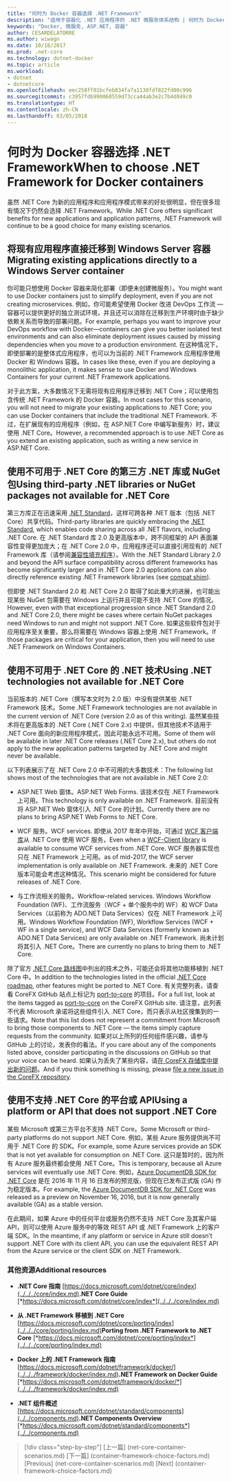 ```yaml
---
title: "何时为 Docker 容器选择 .NET Framework"
description: "适用于容器化 .NET 应用程序的 .NET 微服务体系结构 | 何时为 Docker 容器选择 .NET Framework"
keywords: "Docker, 微服务, ASP.NET, 容器"
author: CESARDELATORRE
ms.author: wiwagn
ms.date: 10/18/2017
ms.prod: .net-core
ms.technology: dotnet-docker
ms.topic: article
ms.workload:
- dotnet
- dotnetcore
ms.openlocfilehash: eec258ff01bcfeb834fa7a1138fdf822fd00c996
ms.sourcegitcommit: c3957fdb990060559d73cca44ab3e2c7b4d049c0
ms.translationtype: HT
ms.contentlocale: zh-CN
ms.lasthandoff: 03/05/2018
---
```

# <a name="when-to-choose-net-framework-for-docker-containers"></a><span data-ttu-id="83620-104">何时为 Docker 容器选择 .NET Framework</span><span class="sxs-lookup"><span data-stu-id="83620-104">When to choose .NET Framework for Docker containers</span></span>

<span data-ttu-id="83620-105">虽然 .NET Core 为新的应用程序和应用程序模式带来的好处很明显，但在很多现有情况下仍然会选择 .NET Framework。</span><span class="sxs-lookup"><span data-stu-id="83620-105">While .NET Core offers significant benefits for new applications and application patterns, .NET Framework will continue to be a good choice for many existing scenarios.</span></span>

## <a name="migrating-existing-applications-directly-to-a-windows-server-container"></a><span data-ttu-id="83620-106">将现有应用程序直接迁移到 Windows Server 容器</span><span class="sxs-lookup"><span data-stu-id="83620-106">Migrating existing applications directly to a Windows Server container</span></span>

<span data-ttu-id="83620-107">你可能只想使用 Docker 容器来简化部署（即便未创建微服务）。</span><span class="sxs-lookup"><span data-stu-id="83620-107">You might want to use Docker containers just to simplify deployment, even if you are not creating microservices.</span></span> <span data-ttu-id="83620-108">例如，你可能希望使用 Docker 改进 DevOps 工作流 — 容器可以提供更好的独立测试环境，并且还可以消除在迁移到生产环境时由于缺少依赖关系而导致的部署问题。</span><span class="sxs-lookup"><span data-stu-id="83620-108">For example, perhaps you want to improve your DevOps workflow with Docker—containers can give you better isolated test environments and can also eliminate deployment issues caused by missing dependencies when you move to a production environment.</span></span> <span data-ttu-id="83620-109">在这种情况下，即使部署的是整体式应用程序，也可以为当前的 .NET Framework 应用程序使用 Docker 和 Windows 容器。</span><span class="sxs-lookup"><span data-stu-id="83620-109">In cases like these, even if you are deploying a monolithic application, it makes sense to use Docker and Windows Containers for your current .NET Framework applications.</span></span>

<span data-ttu-id="83620-110">对于此方案，大多数情况下无需将现有应用程序迁移到 .NET Core；可以使用包含传统 .NET Framework 的 Docker 容器。</span><span class="sxs-lookup"><span data-stu-id="83620-110">In most cases for this scenario, you will not need to migrate your existing applications to .NET Core; you can use Docker containers that include the traditional .NET Framework.</span></span> <span data-ttu-id="83620-111">不过，在扩展现有的应用程序（例如，在 ASP.NET Core 中编写新服务）时，建议使用 .NET Core。</span><span class="sxs-lookup"><span data-stu-id="83620-111">However, a recommended approach is to use .NET Core as you extend an existing application, such as writing a new service in ASP.NET Core.</span></span>

## <a name="using-third-party-net-libraries-or-nuget-packages-not-available-for-net-core"></a><span data-ttu-id="83620-112">使用不可用于 .NET Core 的第三方 .NET 库或 NuGet 包</span><span class="sxs-lookup"><span data-stu-id="83620-112">Using third-party .NET libraries or NuGet packages not available for .NET Core</span></span>

<span data-ttu-id="83620-113">第三方库正在迅速采用 [.NET Standard](../../net-standard.md)，这样可跨各种 .NET 版本（包括 .NET Core）共享代码。</span><span class="sxs-lookup"><span data-stu-id="83620-113">Third-party libraries are quickly embracing the [.NET Standard](../../net-standard.md), which enables code sharing across all .NET flavors, including .NET Core.</span></span> <span data-ttu-id="83620-114">在 .NET Standard 库 2.0 及更高版本中，跨不同框架的 API 表面兼容性变得更加庞大；在 .NET Core 2.0 中，应用程序还可以直接引用现有的 .NET Framework 库（请参阅[兼容性填充程序](https://github.com/dotnet/standard/blob/master/docs/faq.md#how-does-net-standard-versioning-work)）。</span><span class="sxs-lookup"><span data-stu-id="83620-114">With the .NET Standard Library 2.0 and beyond the API surface compatibility across different frameworks has become significantly larger and in .NET Core 2.0 applications can also directly reference existing .NET Framework libraries (see [compat shim](https://github.com/dotnet/standard/blob/master/docs/faq.md#how-does-net-standard-versioning-work)).</span></span>

<span data-ttu-id="83620-115">但即使 .NET Standard 2.0 和 .NET Core 2.0 取得了如此重大的进展，也可能出现某些 NuGet 包需要在 Windows 上运行并且可能不支持 .NET Core 的情况。</span><span class="sxs-lookup"><span data-stu-id="83620-115">However, even with that exceptional progression since .NET Standard 2.0 and .NET Core 2.0, there might be cases where certain NuGet packages need Windows to run and might not support .NET Core.</span></span> <span data-ttu-id="83620-116">如果这些软件包对于应用程序至关重要，那么将需要在 Windows 容器上使用 .NET Framework。</span><span class="sxs-lookup"><span data-stu-id="83620-116">If those packages are critical for your application, then you will need to use .NET Framework on Windows Containers.</span></span>

## <a name="using-net-technologies-not-available-for-net-core"></a><span data-ttu-id="83620-117">使用不可用于 .NET Core 的 .NET 技术</span><span class="sxs-lookup"><span data-stu-id="83620-117">Using .NET technologies not available for .NET Core</span></span> 

<span data-ttu-id="83620-118">当前版本的 .NET Core（撰写本文时为 2.0 版）中没有提供某些 .NET Framework 技术。</span><span class="sxs-lookup"><span data-stu-id="83620-118">Some .NET Framework technologies are not available in the current version of .NET Core (version 2.0 as of this writing).</span></span> <span data-ttu-id="83620-119">虽然某些技术将在更高版本的 .NET Core (.NET Core 2.x) 中提供，但其他技术不适用于 .NET Core 面向的新应用程序模式，因此可能永远不可用。</span><span class="sxs-lookup"><span data-stu-id="83620-119">Some of them will be available in later .NET Core releases (.NET Core 2.x), but others do not apply to the new application patterns targeted by .NET Core and might never be available.</span></span>

<span data-ttu-id="83620-120">以下列表展示了在 .NET Core 2.0 中不可用的大多数技术：</span><span class="sxs-lookup"><span data-stu-id="83620-120">The following list shows most of the technologies that are not available in .NET Core 2.0:</span></span>

-   <span data-ttu-id="83620-121">ASP.NET Web 窗体。</span><span class="sxs-lookup"><span data-stu-id="83620-121">ASP.NET Web Forms.</span></span> <span data-ttu-id="83620-122">该技术仅在 .NET Framework 上可用。</span><span class="sxs-lookup"><span data-stu-id="83620-122">This technology is only available on .NET Framework.</span></span> <span data-ttu-id="83620-123">目前没有将 ASP.NET Web 窗体引入 .NET Core 的计划。</span><span class="sxs-lookup"><span data-stu-id="83620-123">Currently there are no plans to bring ASP.NET Web Forms to .NET Core.</span></span>

-   <span data-ttu-id="83620-124">WCF 服务。</span><span class="sxs-lookup"><span data-stu-id="83620-124">WCF services.</span></span> <span data-ttu-id="83620-125">即使从 2017 年年中开始，可通过 [WCF 客户端库](https://github.com/dotnet/wcf)从 .NET Core 使用 WCF 服务，</span><span class="sxs-lookup"><span data-stu-id="83620-125">Even when a [WCF-Client library](https://github.com/dotnet/wcf) is available to consume WCF services from .NET Core.</span></span> <span data-ttu-id="83620-126">WCF 服务器实现也只在 .NET Framework 上可用。</span><span class="sxs-lookup"><span data-stu-id="83620-126">as of mid-2017, the WCF server implementation is only available on .NET Framework.</span></span> <span data-ttu-id="83620-127">未来的 .NET Core 版本可能会考虑这种情况。</span><span class="sxs-lookup"><span data-stu-id="83620-127">This scenario might be considered for future releases of .NET Core.</span></span>

-   <span data-ttu-id="83620-128">与工作流相关的服务。</span><span class="sxs-lookup"><span data-stu-id="83620-128">Workflow-related services.</span></span> <span data-ttu-id="83620-129">Windows Workflow Foundation (WF)、工作流服务（WCF + 单个服务中的 WF）和 WCF Data Services（以前称为 ADO.NET Data Services）仅在 .NET Framework 上可用。</span><span class="sxs-lookup"><span data-stu-id="83620-129">Windows Workflow Foundation (WF), Workflow Services (WCF + WF in a single service), and WCF Data Services (formerly known as ADO.NET Data Services) are only available on .NET Framework.</span></span> <span data-ttu-id="83620-130">尚未计划将其引入 .NET Core。</span><span class="sxs-lookup"><span data-stu-id="83620-130">There are currently no plans to bring them to .NET Core.</span></span>

<span data-ttu-id="83620-131">除了官方 [.NET Core 路线图](https://github.com/aspnet/Home/wiki/Roadmap)中列出的技术之外，可能还会将其他功能移植到 .NET Core 中。</span><span class="sxs-lookup"><span data-stu-id="83620-131">In addition to the technologies listed in the official [.NET Core roadmap](https://github.com/aspnet/Home/wiki/Roadmap), other features might be ported to .NET Core.</span></span> <span data-ttu-id="83620-132">有关完整列表，请查看 CoreFX GitHub 站点上标记为 [port-to-core](https://github.com/dotnet/corefx/issues?q=is%3Aopen+is%3Aissue+label%3Aport-to-core) 的项目。</span><span class="sxs-lookup"><span data-stu-id="83620-132">For a full list, look at the items tagged as [port-to-core](https://github.com/dotnet/corefx/issues?q=is%3Aopen+is%3Aissue+label%3Aport-to-core) on the CoreFX GitHub site.</span></span> <span data-ttu-id="83620-133">请注意，此列表不代表 Microsoft 承诺将这些组件引入 .NET Core，而只表示从社区搜集到的一些请求。</span><span class="sxs-lookup"><span data-stu-id="83620-133">Note that this list does not represent a commitment from Microsoft to bring those components to .NET Core — the items simply capture requests from the community.</span></span> <span data-ttu-id="83620-134">如果对以上所列的任何组件感兴趣，请参与 GitHub 上的讨论，发表你的看法。</span><span class="sxs-lookup"><span data-stu-id="83620-134">If you care about any of the components listed above, consider participating in the discussions on GitHub so that your voice can be heard.</span></span> <span data-ttu-id="83620-135">如果认为丢失了某些内容，请[在 CoreFX 存储库中提出新的问题](https://github.com/dotnet/corefx/issues/new)。</span><span class="sxs-lookup"><span data-stu-id="83620-135">And if you think something is missing, please [file a new issue in the CoreFX repository](https://github.com/dotnet/corefx/issues/new).</span></span>

## <a name="using-a-platform-or-api-that-does-not-support-net-core"></a><span data-ttu-id="83620-136">使用不支持 .NET Core 的平台或 API</span><span class="sxs-lookup"><span data-stu-id="83620-136">Using a platform or API that does not support .NET Core</span></span>

<span data-ttu-id="83620-137">某些 Microsoft 或第三方平台不支持 .NET Core。</span><span class="sxs-lookup"><span data-stu-id="83620-137">Some Microsoft or third-party platforms do not support .NET Core.</span></span> <span data-ttu-id="83620-138">例如，某些 Azure 服务提供尚不可用于 .NET Core 的 SDK。</span><span class="sxs-lookup"><span data-stu-id="83620-138">For example, some Azure services provide an SDK that is not yet available for consumption on .NET Core.</span></span> <span data-ttu-id="83620-139">这只是暂时的，因为所有 Azure 服务最终都会使用 .NET Core。</span><span class="sxs-lookup"><span data-stu-id="83620-139">This is temporary, because all Azure services will eventually use .NET Core.</span></span> <span data-ttu-id="83620-140">例如，[Azure DocumentDB SDK for .NET Core](https://www.nuget.org/packages/Microsoft.Azure.DocumentDB.Core/1.2.1) 是在 2016 年 11 月 16 日发布的预览版，但现在已发布正式版 (GA) 作为稳定版本。</span><span class="sxs-lookup"><span data-stu-id="83620-140">For example, the [Azure DocumentDB SDK for .NET Core](https://www.nuget.org/packages/Microsoft.Azure.DocumentDB.Core/1.2.1) was released as a preview on November 16, 2016, but it is now generally available (GA) as a stable version.</span></span>

<span data-ttu-id="83620-141">在此期间，如果 Azure 中的任何平台或服务仍然不支持 .NET Core 及其客户端 API，则可以使用 Azure 服务中的等效 REST API 或 .NET Framework 上的客户端 SDK。</span><span class="sxs-lookup"><span data-stu-id="83620-141">In the meantime, if any platform or service in Azure still doesn’t support .NET Core with its client API, you can use the equivalent REST API from the Azure service or the client SDK on .NET Framework.</span></span>

### <a name="additional-resources"></a><span data-ttu-id="83620-142">其他资源</span><span class="sxs-lookup"><span data-stu-id="83620-142">Additional resources</span></span>

-   <span data-ttu-id="83620-143">**.NET Core 指南**
    [https://docs.microsoft.com/dotnet/core/index](../../../core/index.md)</span><span class="sxs-lookup"><span data-stu-id="83620-143">**.NET Core Guide**
[*https://docs.microsoft.com/dotnet/core/index*](../../../core/index.md)</span></span>

-   <span data-ttu-id="83620-144">**从 .NET Framework 移植到 .NET Core**
    [https://docs.microsoft.com/dotnet/core/porting/index](../../../core/porting/index.md)</span><span class="sxs-lookup"><span data-stu-id="83620-144">**Porting from .NET Framework to .NET Core**
[*https://docs.microsoft.com/dotnet/core/porting/index*](../../../core/porting/index.md)</span></span>

-   <span data-ttu-id="83620-145">**Docker 上的 .NET Framework 指南**
    [https://docs.microsoft.com/dotnet/framework/docker/](../../../framework/docker/index.md)</span><span class="sxs-lookup"><span data-stu-id="83620-145">**.NET Framework on Docker Guide**
[*https://docs.microsoft.com/dotnet/framework/docker/*](../../../framework/docker/index.md)</span></span>

-   <span data-ttu-id="83620-146">**.NET 组件概述**
    [https://docs.microsoft.com/dotnet/standard/components](../../components.md)</span><span class="sxs-lookup"><span data-stu-id="83620-146">**.NET Components Overview**
[*https://docs.microsoft.com/dotnet/standard/components*](../../components.md)</span></span>




>[!div class="step-by-step"]
<span data-ttu-id="83620-147">[上一篇] (net-core-container-scenarios.md) [下一篇] (container-framework-choice-factors.md)</span><span class="sxs-lookup"><span data-stu-id="83620-147">[Previous] (net-core-container-scenarios.md) [Next] (container-framework-choice-factors.md)</span></span>
